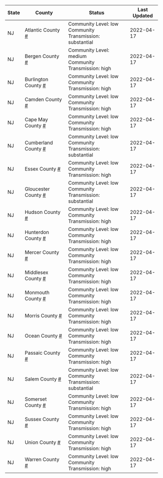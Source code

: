 State | County | Status | Last Updated
--- | --- | --- | --- 
NJ | Atlantic County <a href="#atlantic_county">#</a> | <a name="atlantic_county"></a>Community Level: low<br/>Community Transmission: substantial | 2022-04-17
NJ | Bergen County <a href="#bergen_county">#</a> | <a name="bergen_county"></a>Community Level: medium<br/>Community Transmission: high | 2022-04-17
NJ | Burlington County <a href="#burlington_county">#</a> | <a name="burlington_county"></a>Community Level: low<br/>Community Transmission: high | 2022-04-17
NJ | Camden County <a href="#camden_county">#</a> | <a name="camden_county"></a>Community Level: low<br/>Community Transmission: high | 2022-04-17
NJ | Cape May County <a href="#cape_may_county">#</a> | <a name="cape_may_county"></a>Community Level: low<br/>Community Transmission: high | 2022-04-17
NJ | Cumberland County <a href="#cumberland_county">#</a> | <a name="cumberland_county"></a>Community Level: low<br/>Community Transmission: substantial | 2022-04-17
NJ | Essex County <a href="#essex_county">#</a> | <a name="essex_county"></a>Community Level: low<br/>Community Transmission: high | 2022-04-17
NJ | Gloucester County <a href="#gloucester_county">#</a> | <a name="gloucester_county"></a>Community Level: low<br/>Community Transmission: substantial | 2022-04-17
NJ | Hudson County <a href="#hudson_county">#</a> | <a name="hudson_county"></a>Community Level: low<br/>Community Transmission: high | 2022-04-17
NJ | Hunterdon County <a href="#hunterdon_county">#</a> | <a name="hunterdon_county"></a>Community Level: low<br/>Community Transmission: high | 2022-04-17
NJ | Mercer County <a href="#mercer_county">#</a> | <a name="mercer_county"></a>Community Level: low<br/>Community Transmission: high | 2022-04-17
NJ | Middlesex County <a href="#middlesex_county">#</a> | <a name="middlesex_county"></a>Community Level: low<br/>Community Transmission: high | 2022-04-17
NJ | Monmouth County <a href="#monmouth_county">#</a> | <a name="monmouth_county"></a>Community Level: low<br/>Community Transmission: high | 2022-04-17
NJ | Morris County <a href="#morris_county">#</a> | <a name="morris_county"></a>Community Level: low<br/>Community Transmission: high | 2022-04-17
NJ | Ocean County <a href="#ocean_county">#</a> | <a name="ocean_county"></a>Community Level: low<br/>Community Transmission: high | 2022-04-17
NJ | Passaic County <a href="#passaic_county">#</a> | <a name="passaic_county"></a>Community Level: low<br/>Community Transmission: high | 2022-04-17
NJ | Salem County <a href="#salem_county">#</a> | <a name="salem_county"></a>Community Level: low<br/>Community Transmission: substantial | 2022-04-17
NJ | Somerset County <a href="#somerset_county">#</a> | <a name="somerset_county"></a>Community Level: low<br/>Community Transmission: high | 2022-04-17
NJ | Sussex County <a href="#sussex_county">#</a> | <a name="sussex_county"></a>Community Level: low<br/>Community Transmission: high | 2022-04-17
NJ | Union County <a href="#union_county">#</a> | <a name="union_county"></a>Community Level: low<br/>Community Transmission: high | 2022-04-17
NJ | Warren County <a href="#warren_county">#</a> | <a name="warren_county"></a>Community Level: low<br/>Community Transmission: high | 2022-04-17
